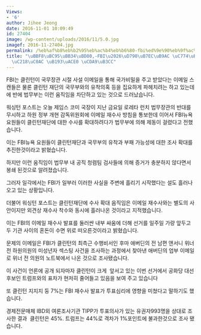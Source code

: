 ```yaml
---
Views:
- '6'
author: Jihee Jeong
date: 2016-11-01 10:09:49
id: 27404
image: /wp-content/uploads/2016/11/5.0.jpg
imagef: 2016-11-27404.jpg
permalink: /%eb%af%b8%eb%b2%95%eb%ac%b4%eb%b6%80-fbi%ed%9e%90%eb%9f%ac%eb%a6%ac-%ec%9d%b4%eb%a9%94%ec%9d%bc-%ec%9e%ac%ec%88%98%ec%82%ac-%eb%86%93%ea%b3%a0-%ec%b6%a9%eb%8f%8c/
title: "\uBBF8\uBC95\uBB34\uBD80,-FBI\u2026\uD790\uB7EC\uB9AC \uC774\uBA54\uC77C \uC7AC\
  \uC218\uC0AC \uB193\uACE0 \uCDA9\uB3CC"
---
```


FBI는 클린턴이 국무장관 시절 사설 이메일을 통해 국가비밀을 주고 받았다는 이메일 스캔들은 물론 클린턴 재단의 국무부와의 유착의혹 등을 집요하게 파헤치려는 하고 있는데에 반에 법무부는 이런 움직임을 차단하고 있는 것으로 드러났습니다.

워싱턴 포스트는 오늘 제임스 코미 국장이 지난 금요일 로레타 런치 법무장관의 반대를 무시하고 하원 정부 개현 감독위원회에 이메일 재수사 방침을 통보한데 이어서 FBI뉴욕 요원들이 클린턴재단에 대한 수사를 확대하려다가 법무부에 의해 제동이 걸렸다고 전했습니다.

이는 FBI뉴욕 요원들이 클린턴재단과 국무부의 유착과 부패 가능성에 대한 조사 확대를 추진한것이라고 밝혔습니다.

하지만 이런 움직임이 법무부 내 공직 청렴팀 검사들에 의해 증거가 충분하지 않다면서 봉쇄 된것으로 알려졌습니다.

그러자 일각에서는 FBI가 일부러 이러한 사실을 주변에 흘리기 시작했다는 설도 흘러나오고 있는 상황입니다.

더불어 워싱턴 포스트는 클린턴재단에 수사 확대 음직임은 이메일 재수사와는 별도의 사안이지만 외견상 재수사 착수와 동시에 흘러나온 것이라고 지적했습니다.

이는 FBI의 이메일 재수사 발표를 둘러싼 내부 싸움에 더해 선거를 일주일 가량 앞두고 두 기관 사이의 혼돈이 수면 위로 떠오른것이라고 밝혔습니다.

문제의 이메일은 FBI가 클린턴의 최측근 수행비서인 후마 애버딘의 전 남편 앤서니 위너 전 하원의원의 미성년자 섹스팅 사건을 조사하는 과정에서 찾아낸 애버딘의 업부 이메일로 위너 전 의원의 노트북에서 나온 것으로 조사됐습니다.

이 사건이 언론에 공개 되자마자 클린턴이 크게  앞서고 있는 이번 선거에서 공화당 대선 후보인 트럼프와의 표차가 현저히 줄어들고 있음을 보여 주고 있습니다

또 클린턴 지지지 둥 7%는 FBI 재수사 발표가 투표심리에 영향을 미쳤다고 말하기도 했습니다.

경제전문매체 IBD외 여론조사기관 TIPP가 투표의사가 있는 유권자993명을 상대로 조사한 결과  클린턴은 45%. 트럼프는 44%로 격차가 1%포인트에 불과한것으로 조사 됐습니다.

&nbsp;

&nbsp;

&nbsp;